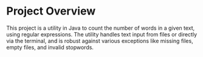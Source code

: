 # Project Overview
This project is a utility in Java to count the number of words in a given text, using regular expressions. The utility handles text input from files or directly via the terminal, and is robust against various exceptions like missing files, empty files, and invalid stopwords.

